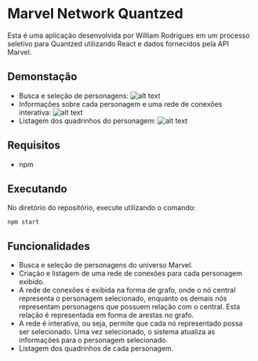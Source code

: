 # Marvel Network Quantzed
Esta é uma aplicação desenvolvida por William Rodrigues em um processo seletivo para Quantzed utilizando React e dados fornecidos pela API Marvel.

## Demonstação
- Busca e seleção de personagens:
![alt text](https://i.ibb.co/Qj6JrhN/print01.png)
- Informações sobre cada personagem e uma rede de conexões interativa:
![alt text](https://i.ibb.co/YZMgBdh/print02.png)
- Listagem dos quadrinhos do personagem:
![alt text](https://i.ibb.co/9918gG3/print03.png)

## Requisitos
- npm

## Executando
No diretório do repositório, execute utilizando o comando:
```
npm start
```

## Funcionalidades

- Busca e seleção de personagens do universo Marvel.
- Criação e listagem de uma rede de conexões para cada personagem exibido.
- A rede de conexões é exibida na forma de grafo, onde o nó central representa o personagem selecionado,  enquanto os demais nós representam personagens que possuem relação com o central. Esta relação é representada em forma de arestas no grafo.
- A rede é interativa, ou seja, permite que cada nó representado possa ser selecionado. Uma vez selecionado, o sistema atualiza as informações para o personagem selecionado.
- Listagem dos quadrinhos de cada personagem.


